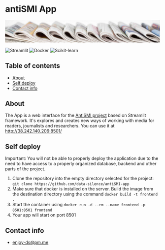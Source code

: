 # antiSMI App

![logo](https://github.com/data-silence/antiSMI-app/blob/master/img/1.png?raw=true)

![Streamlit](https://img.shields.io/badge/Streamlit-black?style=flat-square&logo=Streamlit) ![Docker](https://img.shields.io/badge/docker-%230db7ed?style=flat-square&logo=Docker) ![Scikit-learn](https://img.shields.io/badge/Scikit--learn-black?style=flat-square&logo=Scikit-learn)

## Table of contents
* [About](#about)
* [Self deploy](#self-deploy)
* [Contact info](#contact-info)


## About

The App is a web interface for the [AntiSMI project](https://github.com/data-silence/antiSMI-Project) based on Streamlit framework. 
It's explores and creates new ways of working with media for readers, journalists and researchers. 
You can use it at http://38.242.140.206:8501/

## Self deploy

Important: You will not be able to properly deploy the application due to the need to have access to a properly organized database, backend and other parts of the project.

1. Clone the repository into the empty directory selected for the project:
`git clone https://github.com/data-silence/antiSMI-app`
2. Make sure that docker is installed on the server. Build the image from the destination directory using the command `docker build -t frontend .`
3. Start the container using `docker run -d --rm --name frontend -p 8501:8501 frontend`
4. Your app will start on port 8501


## Contact info
* enjoy-ds@pm.me
